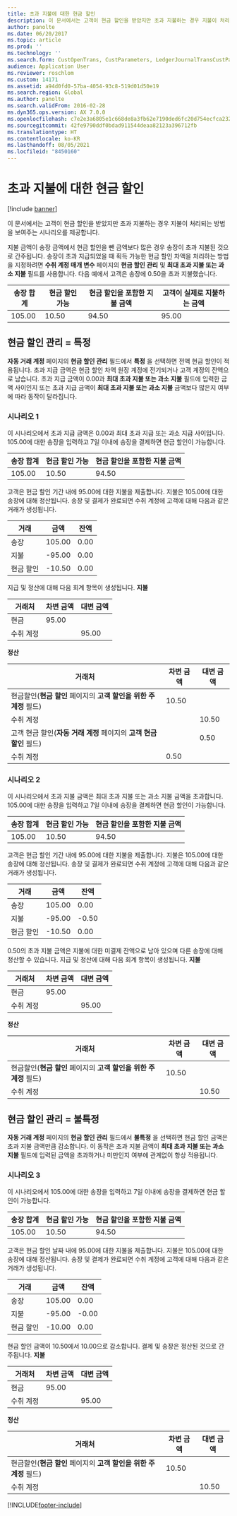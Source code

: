 ```yaml
---
title: 초과 지불에 대한 현금 할인
description: 이 문서에서는 고객이 현금 할인을 받았지만 초과 지불하는 경우 지불이 처리되는 방법을 보여주는 시나리오를 제공합니다.
author: panolte
ms.date: 06/20/2017
ms.topic: article
ms.prod: ''
ms.technology: ''
ms.search.form: CustOpenTrans, CustParameters, LedgerJournalTransCustPaym, LedgerJournalTransVendPaym, VendOpenTrans, VendParameters
audience: Application User
ms.reviewer: roschlom
ms.custom: 14171
ms.assetid: a94d0fd0-57ba-4054-93c8-519d01d50e19
ms.search.region: Global
ms.author: panolte
ms.search.validFrom: 2016-02-28
ms.dyn365.ops.version: AX 7.0.0
ms.openlocfilehash: c7e2e3a6805e1c668de8a3fb62e7190ded6fc20d754ecfca23245e2861f6c2cb
ms.sourcegitcommit: 42fe9790ddf0bdad911544deaa82123a396712fb
ms.translationtype: HT
ms.contentlocale: ko-KR
ms.lasthandoff: 08/05/2021
ms.locfileid: "8450160"
---
```

# <a name="cash-discounts-for-overpayments"></a>초과 지불에 대한 현금 할인

[!include [banner](../includes/banner.md)]

이 문서에서는 고객이 현금 할인을 받았지만 초과 지불하는 경우 지불이 처리되는 방법을 보여주는 시나리오를 제공합니다. 

지불 금액이 송장 금액에서 현금 할인을 뺀 금액보다 많은 경우 송장이 초과 지불된 것으로 간주됩니다. 송장이 초과 지급되었을 때 획득 가능한 현금 할인 차액을 처리하는 방법을 지정하려면 **수취 계정 매개 변수** 페이지의 **현금 할인 관리** 및 **최대 초과 지불 또는 과소 지불** 필드를 사용합니다. 다음 예에서 고객은 송장에 0.50을 초과 지불했습니다.

| 송장 합계 | 현금 할인 가능 | 현금 할인을 포함한 지불 금액 | 고객이 실제로 지불하는 금액 |
|---------------|-------------------------|-----------------------------------------------------|-----------------------------------|
| 105.00        | 10.50                   | 94.50                                               | 95.00                             |

## <a name="cash-discount-administration--specific"></a>현금 할인 관리 = 특정
**자동 거래 계정** 페이지의 **현금 할인 관리** 필드에서 **특정** 을 선택하면 전액 현금 할인이 적용됩니다. 초과 지급 금액은 현금 할인 차액 원장 계정에 전기되거나 고객 계정의 잔액으로 남습니다. 초과 지급 금액이 0.00과 **최대 초과 지불 또는 과소 지불** 필드에 입력한 금액 사이인지 또는 초과 지급 금액이 **최대 초과 지불 또는 과소 지불** 금액보다 많은지 여부에 따라 동작이 달라집니다.

### <a name="scenario-1"></a>시나리오 1

이 시나리오에서 초과 지급 금액은 0.00과 최대 초과 지급 또는 과소 지급 사이입니다. 105.00에 대한 송장을 입력하고 7일 이내에 송장을 결제하면 현금 할인이 가능합니다.

| 송장 합계 | 현금 할인 가능 | 현금 할인을 포함한 지불 금액 |
|---------------|-------------------------|-----------------------------------------------------|
| 105.00        | 10.50                   | 94.50                                               |

고객은 현금 할인 기간 내에 95.00에 대한 지불을 제출합니다. 지불은 105.00에 대한 송장에 대해 정산됩니다. 송장 및 결제가 완료되면 수취 계정에 고객에 대해 다음과 같은 거래가 생성됩니다.

| 거래   | 금액 | 잔액 |
|---------------|--------|---------|
| 송장       | 105.00 | 0.00    |
| 지불       | -95.00 | 0.00    |
| 현금 할인 | -10.50 | 0.00    |

지급 및 정산에 대해 다음 회계 항목이 생성됩니다. **지불**

| 거래처             | 차변 금액 | 대변 금액 |
|---------------------|--------------|---------------|
| 현금                | 95.00        |               |
| 수취 계정 |              | 95.00         |

**정산**

| 거래처                                                                                                          | 차변 금액 | 대변 금액 |
|------------------------------------------------------------------------------------------------------------------|--------------|---------------|
| 현금할인(**현금 할인** 페이지의 **고객 할인을 위한 주 계정** 필드)                 | 10.50        |               |
| 수취 계정                                                                                              |              | 10.50         |
| 고객 현금 할인(**자동 거래 계정** 페이지의 **고객 현금 할인** 필드) |              | 0.50          |
| 수취 계정                                                                                              | 0.50         |               |

### <a name="scenario-2"></a>시나리오 2

이 시나리오에서 초과 지불 금액은 최대 초과 지불 또는 과소 지불 금액을 초과합니다. 105.00에 대한 송장을 입력하고 7일 이내에 송장을 결제하면 현금 할인이 가능합니다.

| 송장 합계 | 현금 할인 가능 | 현금 할인을 포함한 지불 금액 |
|---------------|-------------------------|-----------------------------------------------------|
| 105.00        | 10.50                   | 94.50                                               |

고객은 현금 할인 기간 내에 95.00에 대한 지불을 제출합니다. 지불은 105.00에 대한 송장에 대해 정산됩니다. 송장 및 결제가 완료되면 수취 계정에 고객에 대해 다음과 같은 거래가 생성됩니다.

| 거래   | 금액 | 잔액 |
|---------------|--------|---------|
| 송장       | 105.00 | 0.00    |
| 지불       | -95.00 | -0.50   |
| 현금 할인 | -10.50 | 0.00    |

0.50의 초과 지불 금액은 지불에 대한 미결제 잔액으로 남아 있으며 다른 송장에 대해 정산할 수 있습니다. 지급 및 정산에 대해 다음 회계 항목이 생성됩니다. **지불**

| 거래처             | 차변 금액 | 대변 금액 |
|---------------------|--------------|---------------|
| 현금                | 95.00        |               |
| 수취 계정 |              | 95.00         |

**정산**

| 거래처                                                                                          | 차변 금액 | 대변 금액 |
|--------------------------------------------------------------------------------------------------|--------------|---------------|
| 현금할인(**현금 할인** 페이지의 **고객 할인을 위한 주 계정** 필드) | 10.50        |               |
| 수취 계정                                                                              |              | 10.50         |

## <a name="cash-discount-administration--unspecific"></a>현금 할인 관리 = 불특정
**자동 거래 계정** 페이지의 **현금 할인 관리** 필드에서 **불특정** 을 선택하면 현금 할인 금액은 초과 지불 금액만큼 감소합니다. 이 동작은 초과 지불 금액이 **최대 초과 지불 또는 과소 지불** 필드에 입력된 금액을 초과하거나 미만인지 여부에 관계없이 항상 적용됩니다.

### <a name="scenario-3"></a>시나리오 3

이 시나리오에서 105.00에 대한 송장을 입력하고 7일 이내에 송장을 결제하면 현금 할인이 가능합니다.

| 송장 합계 | 현금 할인 가능 | 현금 할인을 포함한 지불 금액 |
|---------------|-------------------------|-----------------------------------------------------|
| 105.00        | 10.50                   | 94.50                                               |

고객은 현금 할인 날짜 내에 95.00에 대한 지불을 제출합니다. 지불은 105.00에 대한 송장에 대해 정산됩니다. 송장 및 결제가 완료되면 수취 계정에 고객에 대해 다음과 같은 거래가 생성됩니다.

| 거래   | 금액 | 잔액 |
|---------------|--------|---------|
| 송장       | 105.00 | 0.00    |
| 지불       | -95.00 | -0.00   |
| 현금 할인 | -10.00 | 0.00    |

현금 할인 금액이 10.50에서 10.00으로 감소합니다. 결제 및 송장은 정산된 것으로 간주됩니다. **지불**

| 거래처             | 차변 금액 | 대변 금액 |
|---------------------|--------------|---------------|
| 현금                | 95.00        |               |
| 수취 계정 |              | 95.00         |

**정산**

| 거래처                                                                                          | 차변 금액 | 대변 금액 |
|--------------------------------------------------------------------------------------------------|--------------|---------------|
| 현금할인(**현금 할인** 페이지의 **고객 할인을 위한 주 계정** 필드) | 10.50        |               |
| 수취 계정                                                                              |              | 10.50         |







[!INCLUDE[footer-include](../../includes/footer-banner.md)]